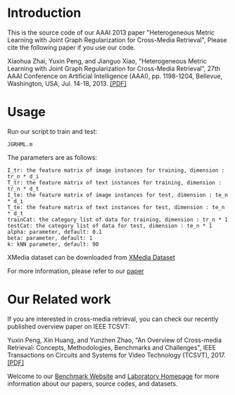 # Introduction
This is the source code of our AAAI 2013 paper "Heterogeneous Metric Learning with Joint Graph Regularization for Cross-Media Retrieval", Please cite the following paper if you use our code.

Xiaohua Zhai, Yuxin Peng, and Jianguo Xiao, "Heterogeneous Metric Learning with Joint Graph Regularization for Cross-Media Retrieval”, 27th AAAI Conference on Artificial Intelligence (AAAI), pp. 1198-1204, Bellevue, Washington, USA, Jul. 14-18, 2013. [[PDF]](http://www.icst.pku.edu.cn/mipl/tiki-download_file.php?fileId=271)

# Usage
Run our script to train and test:
 
    JGRHML.m

The parameters are as follows:

    I_tr: the feature matrix of image instances for training, dimension : tr_n * d_i
    T_tr: the feature matrix of text instances for training, dimension : tr_n * d_t
    I_te: the feature matrix of image instances for test, dimension : te_n * d_i
    T_te: the feature matrix of text instances for test, dimension : te_n * d_t
    trainCat: the category list of data for training, dimension : tr_n * 1
    testCat: the category list of data for test, dimension : te_n * 1
    alpha: parameter, default: 0.1
    beta: parameter, default: 1
    k: kNN parameter, default: 90

XMedia dataset can be downloaded from [XMedia Dataset](http://www.icst.pku.edu.cn/mipl/xmedia)

For more information, please refer to our [paper](http://www.icst.pku.edu.cn/mipl/tiki-download_file.php?fileId=271)

# Our Related work
If you are interested in cross-media retrieval, you can check our recently published overview paper on IEEE TCSVT:

Yuxin Peng, Xin Huang, and Yunzhen Zhao, "An Overview of Cross-media Retrieval: Concepts, Methodologies, Benchmarks and Challenges", IEEE Transactions on Circuits and Systems for Video Technology (TCSVT), 2017.[[PDF]](http://www.icst.pku.edu.cn/mipl/tiki-download_file.php?fileId=376)

Welcome to our [Benchmark Website](http://www.icst.pku.edu.cn/mipl/xmedia) and [Laboratory Homepage](http://www.icst.pku.edu.cn/mipl) for more information about our papers, source codes, and datasets.

